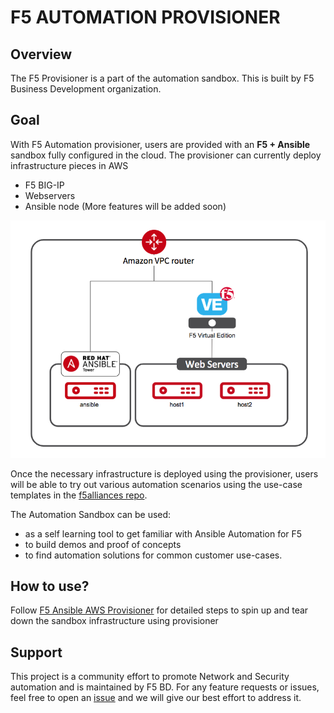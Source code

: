# F5 AUTOMATION PROVISIONER

## Overview
The F5 Provisioner is a part of the automation sandbox. This is built by F5 Business Development organization.

## Goal
With F5 Automation provisioner, users are provided with an **F5 + Ansible** sandbox fully configured in the cloud. The provisioner can currently deploy infrastructure pieces in AWS 
- F5 BIG-IP
- Webservers
- Ansible node 
(More features will be added soon)

![f5 diagram](images/f5topology.png)

Once the necessary infrastructure is deployed using the provisioner, users will be able to try out various automation scenarios using the use-case templates in the [f5alliances repo](https://github.com/f5alliances).

The Automation Sandbox can be used:
- as a self learning tool to get familiar with Ansible Automation for F5
- to build demos and proof of concepts
- to find automation solutions for common customer use-cases.

## How to use?
Follow [F5 Ansible AWS Provisioner](https://f5-provisioner.readthedocs.io/en/latest/) for detailed steps to spin up and tear down the sandbox infrastructure using provisioner

## Support
This project is a community effort to promote Network and Security automation and is maintained by F5 BD. For any feature requests or issues, feel free to open an [issue](https://github.com/f5alliances/f5_provisioner/issues) and we will give our best effort to address it.